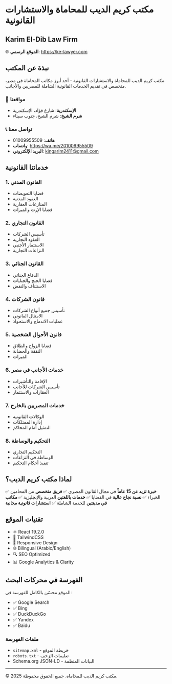 # مكتب كريم الديب للمحاماة والاستشارات القانونية
## Karim El-Dib Law Firm

🌐 **الموقع الرسمي**: https://ke-lawyer.com

## نبذة عن المكتب

مكتب كريم الديب للمحاماة والاستشارات القانونية - أحد أبرز مكاتب المحاماة في مصر، متخصص في تقديم الخدمات القانونية الشاملة للمصريين والأجانب.

### 📍 مواقعنا
- **الإسكندرية**: شارع فؤاد، الإسكندرية
- **شرم الشيخ**: شرم الشيخ، جنوب سيناء

### 📞 تواصل معنا
- **هاتف**: 01009955509
- **واتساب**: https://wa.me/201009955509
- **البريد الإلكتروني**: kingarim2411@gmail.com

## خدماتنا القانونية

### 1. القانون المدني
- قضايا التعويضات
- العقود المدنية
- المنازعات العقارية
- قضايا الإرث والميراث

### 2. القانون التجاري
- تأسيس الشركات
- العقود التجارية
- الاستثمار الأجنبي
- النزاعات التجارية

### 3. القانون الجنائي
- الدفاع الجنائي
- قضايا الجنح والجنايات
- الاستئناف والنقض

### 4. قانون الشركات
- تأسيس جميع أنواع الشركات
- الامتثال القانوني
- عمليات الاندماج والاستحواذ

### 5. قانون الأحوال الشخصية
- قضايا الزواج والطلاق
- النفقة والحضانة
- الميراث

### 6. خدمات الأجانب في مصر
- الإقامة والتأشيرات
- تأسيس الشركات للأجانب
- العقارات والاستثمار

### 7. خدمات المصريين بالخارج
- الوكالات القانونية
- إدارة الممتلكات
- التمثيل أمام المحاكم

### 8. التحكيم والوساطة
- التحكيم التجاري
- الوساطة في النزاعات
- تنفيذ أحكام التحكيم

## لماذا مكتب كريم الديب؟

✅ **خبرة تزيد عن 15 عاماً** في مجال القانون المصري
✅ **فريق متخصص** من المحامين الخبراء
✅ **نسبة نجاح عالية** في القضايا
✅ **خدمات باللغتين** العربية والإنجليزية
✅ **مكاتب في مدينتين** للخدمة الشاملة
✅ **استشارات قانونية مجانية**

## تقنيات الموقع

- ⚛️ React 19.2.0
- 🎨 TailwindCSS
- 📱 Responsive Design
- 🌐 Bilingual (Arabic/English)
- 🔍 SEO Optimized
- 📊 Google Analytics & Clarity

## الفهرسة في محركات البحث

الموقع محسّن بالكامل للفهرسة في:
- ✅ Google Search
- ✅ Bing
- ✅ DuckDuckGo
- ✅ Yandex
- ✅ Baidu

### ملفات الفهرسة
- `sitemap.xml` - خريطة الموقع
- `robots.txt` - تعليمات الزحف
- Schema.org JSON-LD - البيانات المنظمة

---

© 2025 مكتب كريم الديب للمحاماة. جميع الحقوق محفوظة.
